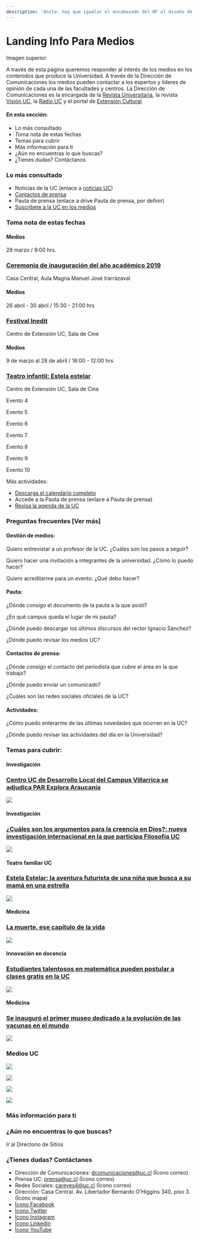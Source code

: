 ```yaml
---
description: 'Anita: hay que igualar el encabezado del WF al diseño de Info para Alumnos'
---
```


# Landing Info Para Medios

Imagen superior

A través de esta página queremos responder al interés de los medios en los contenidos que produce la Universidad. A través de la Dirección de Comunicaciones los medios pueden contactar a los expertos y líderes de opinión de cada una de las facultades y centros. La Dirección de Comunicaciones es la encargada de la [Revista Universitaria](https://www.uc.cl/es/revista-universitaria), la revista [Visión UC](https://www.uc.cl/es/vision-uc), la [Radio UC](http://www.radiouc.cl/) y el portal de [Extensión Cultural](http://extension.uc.cl/).

#### En esta sección:

* Lo más consultado
* Toma nota de estas fechas
* Temas para cubrir
* Más información para ti
* ¿Aún no encuentras lo que buscas?
* ¿Tienes dudas? Contáctanos

### Lo más consultado

* Noticias de la UC \(enlace a [noticias UC](../../home/ver-mas-noticias.md)\)
* [Contactos de prensa](../contacos-de-prensa.md)
* Pauta de prensa \(enlace a drive Pauta de prensa, por definir\)
* [Suscríbete a la UC en los medios](../../home/uc-en-los-medios.md)

### Toma nota de estas fechas

#### Medios

29 marzo  / 9:00 hrs.

### [Ceremonia de inauguración del año académico 2019](http://agenda.uc.cl/2019/03/29/ceremonia-de-inauguracion-del-anio-academico-2019/)

Casa Central, Aula Magna Manuel José Irarrázaval

#### Medios

26 abril - 30 abril  / 15:30 - 21:00 hrs

### [Festival Inedit](http://agenda.uc.cl/2019/04/26/festival-inedit/)

Centro de Extensión UC, Sala de Cine

#### Medios

9 de marzo al 28 de abril / 16:00 - 12:00 hrs

### [Teatro infantil: Estela estelar](http://agenda.uc.cl/2019/03/09/teatro-infantil-estela-estelar/)

Centro de Extensión UC, Sala de Cine

Evento 4

Evento 5

Evento 6

Evento 7

Evento 8

Evento 9

Evento 10

Más actividades:

* [Descarga el calendario completo](http://admisionyregistros.uc.cl/images/pdf/calendarioUC/calendario_academico_2019.pdf)
* Accede a la Pauta de prensa \(enlace a Pauta de prensa\)
* [Revisa la agenda de la UC](http://agenda.uc.cl)

### Preguntas frecuentes \[Ver más\]

#### Gestión de medios:

Quiero entrevistar a un profesor de la UC. ¿Cuáles son los pasos a seguir? 

Quiero hacer una invitación a integrantes de la universidad. ¿Cómo lo puedo hacer? 

Quiero acreditarme para un evento. ¿Qué debo hacer?

#### Pauta:

¿Dónde consigo el documento de la pauta a la que asistí? 

¿En qué campus queda el lugar de mi pauta? 

¿Dónde puedo descargar los últimos discursos del rector Ignacio Sánchez? 

¿Dónde puedo revisar los medios UC?

#### Contactos de prensa:

¿Dónde consigo el contacto del periodista que cubre el área en la que trabajo? 

¿Dónde puedo enviar un comunicado? 

¿Cuáles son las redes sociales oficiales de la UC?

#### Actividades:

¿Cómo puedo enterarme de las últimas novedades que ocurren en la UC?

¿Dónde puedo revisar las actividades del día en la Universidad?

### Temas para cubrir:

#### Investigación

### [Centro UC de Desarrollo Local del Campus Villarrica se adjudica PAR Explora Araucanía](https://www.uc.cl/es/la-universidad/noticias/33451-centro-uc-de-desarrollo-local-del-campus-villarrica-se-adjudica-par-explora-araucania)

![](../../.gitbook/assets/centro-desarrollo-local-campus-villarrica-adjudica-explora-araucania%20%281%29.jpg)

#### Investigación

### [¿Cuáles son los argumentos para la creencia en Dios?: nueva investigación internacional en la que participa Filosofía UC](https://www.uc.cl/es/la-universidad/noticias/33425-filosofia-uc-participa-en-investigacion-que-obtuvo-13-millones-de-dolares)

![](../../.gitbook/assets/filosofia-uc-participa-en-investigacion.jpg)

#### Teatro familiar UC

### [Estela Estelar: la aventura futurista de una niña que busca a su mamá en una estrella](https://www.uc.cl/es/la-universidad/noticias/33373-estela-estelar-la-aventura-futurista-de-una-nina-que-busca-a-su-mama-en-una-estrella)

![](../../.gitbook/assets/estela-estelar.JPG)

#### Medicina

### [La muerte, ese capítulo de la vida](https://www.uc.cl/es/la-universidad/noticias/33167-la-muerte-ese-capitulo-de-la-vida-)

![](../../.gitbook/assets/lamuerte-esecapitulo-delavida.jpg)

#### Innovación en docencia

### [Estudiantes talentosos en matemática pueden postular a clases gratis en la UC](https://www.uc.cl/es/la-universidad/noticias/33323-estudiantes-talentosos-en-matematica-pueden-postular-a-clases-gratis-en-la-uc)

![](../../.gitbook/assets/estudiantes-talentosos-en-matematicas.jpg)

#### Medicina

### [Se inauguró el primer museo dedicado a la evolución de las vacunas en el mundo](https://www.uc.cl/es/la-universidad/noticias/33361-se-inauguro-el-primer-museo-dedicado-a-la-evolucion-de-las-vacunas-en-el-mundo)

![](../../.gitbook/assets/primer-museo-dedicado-a-las-vacunas.JPG)

### Medios UC

![](../../.gitbook/assets/icono-visionuc.gif)

![](../../.gitbook/assets/icono-ru.jpg)

![](../../.gitbook/assets/icono-radiouc.gif)

![](../../.gitbook/assets/icono-extensionuc.gif)

### Más información para ti

### ¿Aún no encuentras lo que buscas?

Ir al Directorio de Sitios

### ¿Tienes dudas? Contáctanos

* Dirección de Comunicaciones: dcomunicaciones@uc.cl \(Ícono correo\)
* Prensa UC: prensa@uc.cl \(Ícono correo\)
* Redes Sociales: careyes4@uc.cl \(Ícono correo\)
* Dirección: Casa Central. Av. Libertador Bernardo O'Higgins 340, piso 3. \(Ícono mapa\)
* [Ícono Facebook](http://facebook.com/ucatolica)
* [Ícono Twitter](http://twitter.com/ucatolica)
* [Ícono Instagram](http://instagram.com/ucatolicaoficial)
* [Ícono Linkedin](https://linkedin.com/school/pontificia-universidad-cat-lica-de-chile/)
* [Ícono YouTube](http://youtube.com/pucatolica)

